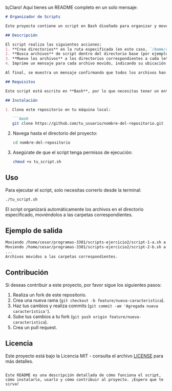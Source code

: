 b¡Claro! Aquí tienes un README completo en un solo mensaje:

```markdown
# Organizador de Scripts

Este proyecto contiene un script en Bash diseñado para organizar y mover archivos de script a directorios específicos. El objetivo es crear un conjunto de directorios, cada uno correspondiente a una letra del abecedario, y mover los archivos de script en función de su nombre.

## Descripción

El script realiza las siguientes acciones:
1. **Crea directorios** en la ruta especificada (en este caso, `/home/cesar/programas-3301/scripts-ejercicio2`) para cada letra del abecedario (`a` a `z`).
2. **Busca archivos** de script dentro del directorio base (por ejemplo, `script-1-a.sh`, `script-2-b.sh`).
3. **Mueve los archivos** a los directorios correspondientes a cada letra (por ejemplo, `a` a su directorio `a`, `b` a su directorio `b`, etc.).
4. Imprime un mensaje para cada archivo movido, indicando su ubicación original y el directorio al que fue movido.

Al final, se muestra un mensaje confirmando que todos los archivos han sido movidos.

## Requisitos

Este script está escrito en **Bash**, por lo que necesitas tener un entorno compatible con Bash (como Linux o macOS).

## Instalación

1. Clona este repositorio en tu máquina local:

   ```bash
   git clone https://github.com/tu_usuario/nombre-del-repositorio.git
   ```

2. Navega hasta el directorio del proyecto:

   ```bash
   cd nombre-del-repositorio
   ```

3. Asegúrate de que el script tenga permisos de ejecución:

   ```bash
   chmod +x tu_script.sh
   ```

## Uso

Para ejecutar el script, solo necesitas correrlo desde la terminal:

```bash
./tu_script.sh
```

El script organizará automáticamente los archivos en el directorio especificado, moviéndolos a las carpetas correspondientes.

## Ejemplo de salida

```bash
Moviendo /home/cesar/programas-3301/scripts-ejercicio2/script-1-a.sh a /home/cesar/programas-3301/scripts-ejercicio2/a/
Moviendo /home/cesar/programas-3301/scripts-ejercicio2/script-2-b.sh a /home/cesar/programas-3301/scripts-ejercicio2/b/
...
Archivos movidos a las carpetas correspondientes.
```

## Contribución

Si deseas contribuir a este proyecto, por favor sigue los siguientes pasos:

1. Realiza un fork de este repositorio.
2. Crea una nueva rama (`git checkout -b feature/nueva-caracteristica`).
3. Haz tus cambios y realiza commits (`git commit -am 'Agregada nueva característica'`).
4. Sube tus cambios a tu fork (`git push origin feature/nueva-caracteristica`).
5. Crea un pull request.

## Licencia

Este proyecto está bajo la Licencia MIT - consulta el archivo [LICENSE](LICENSE) para más detalles.
```

Este README es una descripción detallada de cómo funciona el script, cómo instalarlo, usarlo y cómo contribuir al proyecto. ¡Espero que te sirva!
